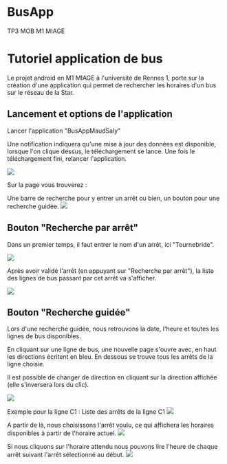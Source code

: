# BusApp
TP3 MOB M1 MIAGE

# Tutoriel application de bus

Le projet android en M1 MIAGE à l'université de Rennes 1, porte sur la création d'une application qui permet de rechercher les horaires d'un bus sur le  réseau de la Star.

## Lancement et options de l'application

Lancer l'application "BusAppMaudSaly"

Une notification indiquera qu'une mise à jour des données est disponible, lorsque l'on clique dessus, le téléchargement se lance.
Une fois le téléchargement fini, relancer l'application.

![](/install.jpg)

Sur la page vous trouverez :

Une barre de recherche pour y entrer un arrêt ou bien, un bouton pour une recherche guidée.
![](/accueil.jpg)

## Bouton "Recherche par arrêt"
Dans un premier temps, il faut entrer le nom d'un arrêt, ici "Tournebride".

![](/rechTourne.jpg)

Après avoir validé l'arrêt (en appuyant sur "Recherche par arrêt"), la liste des lignes de bus passant par cet arrêt va s'afficher.

![](/ligneTournebride.jpg)

## Bouton "Recherche guidée"

Lors d'une recherche guidée, nous retrouvons la date, l'heure et toutes les lignes de bus disponibles.

En cliquant sur une ligne de bus, une nouvelle page s'ouvre avec, en haut les directions écritent en bleu. En dessous se trouve tous les arrêts de la ligne choisie.

Il est possible de changer de direction en cliquant sur la direction affichée (elle s'inversera lors du clic).

![](/ligne.jpg)


Exemple pour la ligne C1 : Liste des arrêts de la ligne C1
![](/arretligne.jpg)


A partir de là, nous choisissons l'arrêt voulu, ce qui affichera les horaires disponibles à partir de l'horaire actuel.
![](/horaire.jpg)

Si nous cliquons sur l'horaire attendu nous pouvons lire l'heure de chaque arrêt suivant l'arrêt sélectionné au début.
![](/heuresuivant.jpg)

